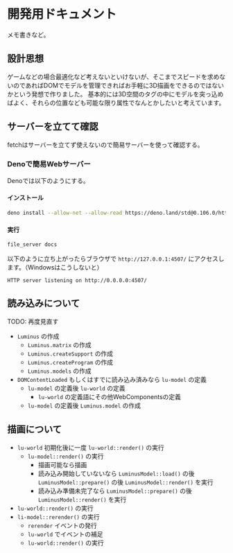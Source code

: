 # 開発用ドキュメント

メモ書きなど。

## 設計思想

ゲームなどの場合最適化など考えないといけないが、そこまでスピードを求めないのであればDOMでモデルを管理できればお手軽に3D描画をできるのではないかという発想で作りました。
基本的には3D空間のタグの中にモデルを突っ込めばよく、それらの位置なども可能な限り属性でなんとかしたいと考えています。

## サーバーを立てて確認

fetchはサーバーを立てず使えないので簡易サーバーを使って確認する。

### Denoで簡易Webサーバー

Denoでは以下のようにする。

#### インストール

```sh
deno install --allow-net --allow-read https://deno.land/std@0.106.0/http/file_server.ts
```

#### 実行

```sh
file_server docs
```

以下のように立ち上がったらブラウザで `http://127.0.0.1:4507/` にアクセスします。（Windowsはこうしないと）

```
HTTP server listening on http://0.0.0.0:4507/
```

## 読み込みについて

TODO: 再度見直す
* `Luminus` の作成
  * `Luminus.matrix` の作成
  * `Luminus.createSupport` の作成
  * `Luminus.createProgram` の作成
  * `Luminus.models` の作成
* `DOMContentLoaded` もしくはすでに読み込み済みなら `lu-model` の定義
  * `lu-model` の定義後 `lu-world` の定義
    * `lu-world` の定義語にその他WebComponentsの定義
  * `lu-model` の定義後 `Luminus.model` の作成

## 描画について

* `lu-world` 初期化後に一度 `lu-world::render()` の実行
  * `lu-model::render()` の実行
    * 描画可能なら描画
    * 読み込み開始していないなら `LuminusModel::load()` の後 `LuminusModel::prepare()` の後 `LuminusModel::render()` を実行
    * 読み込み準備未完了なら `LuminusModel::prepare()` の後 `LuminusModel::render()` を実行
* `lu-world::render()` の実行
* `li-model::rerender()` の実行
  * `rerender` イベントの発行
  * `lu-world` でイベントの補足
  * `lu-world::render()` の実行
